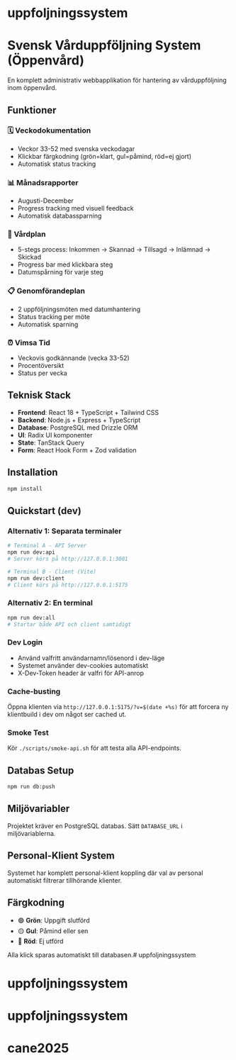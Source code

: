 # uppfoljningssystem
# Svensk Vårduppföljning System (Öppenvård)

En komplett administrativ webbapplikation för hantering av vårduppföljning inom öppenvård.

## Funktioner

### 🗓️ Veckodokumentation
- Veckor 33-52 med svenska veckodagar
- Klickbar färgkodning (grön=klart, gul=påmind, röd=ej gjort)
- Automatisk status tracking

### 📊 Månadsrapporter  
- Augusti-December
- Progress tracking med visuell feedback
- Automatisk databassparning

### 🏥 Vårdplan
- 5-stegs process: Inkommen → Skannad → Tillsagd → Inlämnad → Skickad
- Progress bar med klickbara steg
- Datumspårning för varje steg

### 📋 Genomförandeplan
- 2 uppföljningsmöten med datumhantering
- Status tracking per möte
- Automatisk sparning

### ⏰ Vimsa Tid
- Veckovis godkännande (vecka 33-52)
- Procentöversikt
- Status per vecka

## Teknisk Stack

- **Frontend**: React 18 + TypeScript + Tailwind CSS
- **Backend**: Node.js + Express + TypeScript  
- **Database**: PostgreSQL med Drizzle ORM
- **UI**: Radix UI komponenter
- **State**: TanStack Query
- **Form**: React Hook Form + Zod validation

## Installation

```bash
npm install
```

## Quickstart (dev)

### Alternativ 1: Separata terminaler
```bash
# Terminal A - API Server
npm run dev:api
# Server körs på http://127.0.0.1:3001

# Terminal B - Client (Vite)
npm run dev:client  
# Client körs på http://127.0.0.1:5175
```

### Alternativ 2: En terminal
```bash
npm run dev:all
# Startar både API och client samtidigt
```

### Dev Login
- Använd valfritt användarnamn/lösenord i dev-läge
- Systemet använder dev-cookies automatiskt
- X-Dev-Token header är valfri för API-anrop

### Cache-busting
Öppna klienten via `http://127.0.0.1:5175/?v=$(date +%s)` för att forcera ny klientbuild i dev om något ser cached ut.

### Smoke Test
Kör `./scripts/smoke-api.sh` för att testa alla API-endpoints.

## Databas Setup

```bash
npm run db:push
```

## Miljövariabler

Projektet kräver en PostgreSQL databas. Sätt `DATABASE_URL` i miljövariablerna.

## Personal-Klient System

Systemet har komplett personal-klient koppling där val av personal automatiskt filtrerar tillhörande klienter.

## Färgkodning

- 🟢 **Grön**: Uppgift slutförd
- 🟡 **Gul**: Påmind eller sen
- 🔴 **Röd**: Ej utförd

Alla klick sparas automatiskt till databasen.# uppfoljningssystem
# uppfoljningssystem
# uppfoljningssystem
# cane2025
